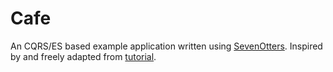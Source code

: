 # Cafe

An CQRS/ES based example application written using [SevenOtters](https://github.com/sevenotters/sevenotters).
Inspired by and freely adapted from [tutorial](http://www.cqrs.nu/tutorial/cs/01-design).

